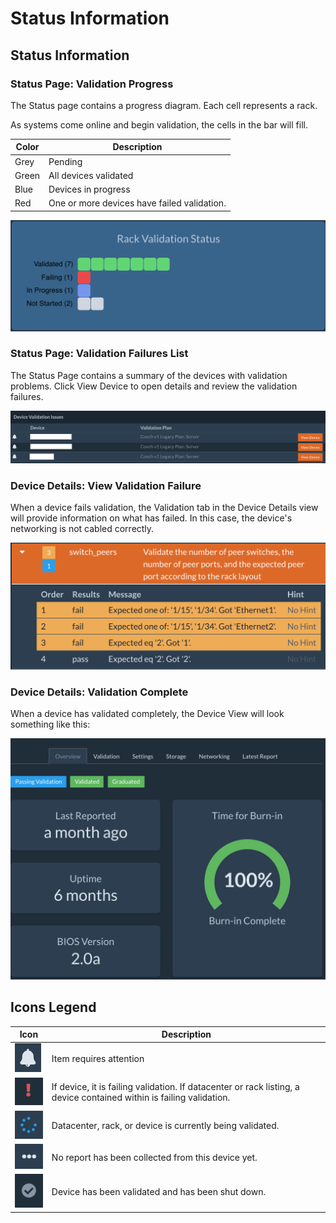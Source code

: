 # Status Information

## Status Information

### Status Page: Validation Progress

The Status page contains a progress diagram. Each cell represents a rack.

As systems come online and begin validation, the cells in the bar will fill.

| Color | Description |
|-------|-------------|
| Grey  | Pending     |
| Green | All devices validated |
| Blue  | Devices in progress |
| Red   | One or more devices have failed validation. |

![progress](../images/rack_validation_inprogress.png)

### Status Page: Validation Failures List

The Status Page contains a summary of the devices with validation problems.
Click View Device to open details and review the validation failures.

![failures](../images/validation_problem_list.png)

### Device Details: View Validation Failure

When a device fails validation, the Validation tab in the Device Details view
will provide information on what has failed. In this case, the device's
networking is not cabled correctly.

![v-failure](../images/device_view_validation_failure.png)

### Device Details: Validation Complete

When a device has validated completely, the Device View will look something like
this:

![v-complete](../images/device_validation_complete.png)

## Icons Legend

| Icon | Description |
|------|-------------|
| ![attention](../images/status_attention.png) | Item requires attention |
| ![failure](../images/status_failure.png) | If device, it is failing validation. If datacenter or rack listing, a device contained within is failing validation. |
| ![in-progress](../images/status_in_progress.png) | Datacenter, rack, or device is currently being validated. |
| ![no-report](../images/status_no_report.png) | No report has been collected from this device yet. |
| ![validated](../images/status_validated.png) | Device has been validated and has been shut down. |
